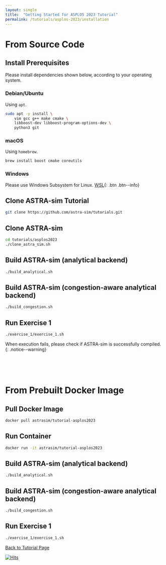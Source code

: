 ```yaml
---
layout: single
title:  "Getting Started for ASPLOS 2023 Tutorial"
permalink: /tutorials/asplos-2023/installation
---
```


# From Source Code
## Install Prerequisites
Please install dependencies shown below, according to your operating system.

### Debian/Ubuntu
Using `apt`.
```bash
sudo apt -y install \
    vim gcc g++ make cmake \
    libboost-dev libboost-program-options-dev \
    python3 git
```

### macOS
Using `homebrew`.
```bash
brew install boost cmake coreutils
```

### Windows
Please use Windows Subsystem for Linux. [WSL](https://docs.microsoft.com/en-us/windows/wsl/install){: .btn .btn--info}


## Clone ASTRA-sim Tutorial
```bash
git clone https://github.com/astra-sim/tutorials.git
```

## Clone ASTRA-sim
```bash
cd tutorials/asplos2023
./clone_astra_sim.sh
```

## Build ASTRA-sim (analytical backend)
```bash
./build_analytical.sh
```

## Build ASTRA-sim (congestion-aware analytical backend)
```bash
./build_congestion.sh
```

## Run Exercise 1
```bash
./exercise_1/exercise_1.sh
```

When execution fails, please check if ASTRA-sim is successfully compiled.
{: .notice--warning}

<br><br><br>

# From Prebuilt Docker Image
## Pull Docker Image
```bash
docker pull astrasim/tutorial-asplos2023
```

## Run Container
```bash
docker run -it astrasim/tutorial-asplos2023
```

## Build ASTRA-sim (analytical backend)
```bash
./build_analytical.sh
```

## Build ASTRA-sim (congestion-aware analytical backend)
```bash
./build_congestion.sh
```

## Run Exercise 1
```bash
./exercise_1/exercise_1.sh
```

<nav class="pagination">
    <a href="/tutorials/asplos-2023" class="pagination--pager">Back to Tutorial Page</a>
</nav>

[![Hits](https://hits.seeyoufarm.com/api/count/incr/badge.svg?url=https%3A%2F%2Fastra-sim.github.io%2Ftutorials%2Fasplos-2023%2Finstallation&count_bg=%2379C83D&title_bg=%23555555&icon=&icon_color=%23E7E7E7&title=hits&edge_flat=false)](https://hits.seeyoufarm.com)
